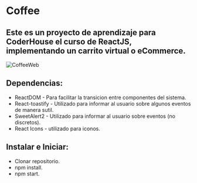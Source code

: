 # Coffee

## Este es un proyecto de aprendizaje para CoderHouse el curso de ReactJS, implementando un carrito virtual o eCommerce.

![CoffeeWeb](https://user-images.githubusercontent.com/75111462/192164450-7c42fa14-0334-4462-bedf-49c59bceed7c.gif)

## Dependencias:

-   ReactDOM - Para facilitar la transicion entre componentes del sistema.
-   React-toastify - Utilizado para informar al usuario sobre algunos eventos de manera sutil.
-   SweetAlert2 - Utilizado para informar al usuario sobre eventos (no discretos).
-   React Icons - utilizado para iconos.

## Instalar e Iniciar:

-   Clonar repositorio.
-   npm install.
-   npm start.
